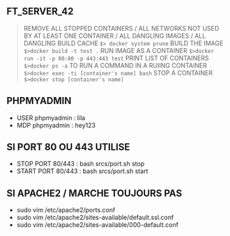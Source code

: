 ## FT_SERVER_42

> REMOVE ALL STOPPED CONTAINERS / ALL NETWORKS NOT USED BY AT LEAST ONE CONTAINER / ALL DANGLING IMAGES / ALL DANGLING BUILD CACHE
``$> docker system prune``
> BUILD THE IMAGE
``$>docker build -t test .``
> RUN IMAGE AS A CONTAINER
``$>docker run -it -p 80:80 -p 443:443 test``
> PRINT LIST OF CONTAINERS
``$>docker ps -a``
> TO RUN A COMMAND IN A RUIING CONTAINER
``$>docker exec -ti [container's name] bash``
> STOP A CONTAINER
``$>docker stop [container's name]``

## PHPMYADMIN

* USER phpmyadmin : lila
* MDP phpmyadmin : hey123

## SI PORT 80 OU 443 UTILISE

* STOP PORT 80/443 : bash srcs/port.sh stop
* START PORT 80/443 : bash srcs/port.sh start

## SI APACHE2 / MARCHE TOUJOURS PAS

* sudo vim /etc/apache2/ports.conf
* sudo vim /etc/apache2/sites-available/default.ssl.conf
* sudo vim /etc/apache2/sites-available/000-default.conf
